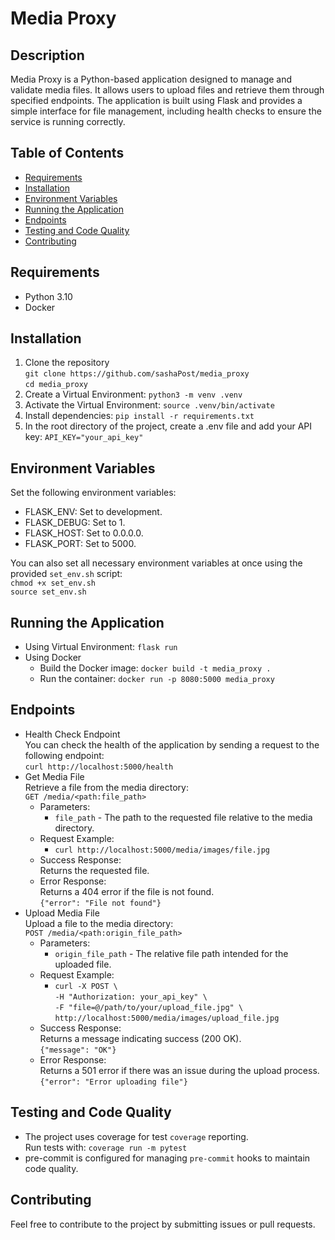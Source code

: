 # Media Proxy

## Description
Media Proxy is a Python-based application designed to manage and validate media files. It allows users to upload files and retrieve them through specified endpoints. The application is built using Flask and provides a simple interface for file management, including health checks to ensure the service is running correctly.
## Table of Contents
- [Requirements](#requirements)
- [Installation](#installation)
- [Environment Variables](#environment-variables)
- [Running the Application](#run-the-application)
- [Endpoints](#endpoints)
- [Testing and Code Quality](#testing-and-code-quality)
- [Contributing](#contributing)

## Requirements
* Python 3.10
* Docker

## Installation
1. Clone the repository<br>
`git clone https://github.com/sashaPost/media_proxy`<br>
`cd media_proxy`
2. Create a Virtual Environment: `python3 -m venv .venv`
3. Activate the Virtual Environment: `source .venv/bin/activate`
4. Install dependencies: `pip install -r requirements.txt`
5. In the root directory of the project, create a .env file and add your API key: `API_KEY="your_api_key"`

## Environment Variables
Set the following environment variables:
- FLASK_ENV: Set to development.
- FLASK_DEBUG: Set to 1.
- FLASK_HOST: Set to 0.0.0.0.
- FLASK_PORT: Set to 5000.

You can also set all necessary environment variables at once using the provided `set_env.sh` script:<br>
`chmod +x set_env.sh`<br>
`source set_env.sh`

## Running the Application
* Using Virtual Environment: `flask run`
* Using Docker
  - Build the Docker image: `docker build -t media_proxy .`
  - Run the container: `docker run -p 8080:5000 media_proxy`

## Endpoints
* Health Check Endpoint<br>
  You can check the health of the application by sending a request to the following endpoint:<br>
  `curl http://localhost:5000/health`
* Get Media File<br> Retrieve a file from the media directory:<br>`GET /media/<path:file_path>`<br>
  + Parameters:
    - `file_path` - The path to the requested file relative to the media directory.
  + Request Example:
    - `curl http://localhost:5000/media/images/file.jpg`
  + Success Response:<br>
    Returns the requested file.<br>
  + Error Response:<br>
    Returns a 404 error if the file is not found.<br>
    `{"error": "File not found"}`
* Upload Media File<br> Upload a file to the media directory:<br>`POST /media/<path:origin_file_path>`<br>
  + Parameters:
    - `origin_file_path` - The relative file path intended for the uploaded file.
  + Request Example:
    - `curl -X POST \`<br>
       `-H "Authorization: your_api_key" \`<br>
       `-F "file=@/path/to/your/upload_file.jpg" \`<br>
       `http://localhost:5000/media/images/upload_file.jpg`
  + Success Response:<br>
    Returns a message indicating success (200 OK).<br>
    `{"message": "OK"}`
  + Error Response:<br>
    Returns a 501 error if there was an issue during the upload process.<br>
    `{"error": "Error uploading file"}`

## Testing and Code Quality
* The project uses coverage for test `coverage` reporting.<br>
  Run tests with: `coverage run -m pytest`
* pre-commit is configured for managing `pre-commit` hooks to maintain code quality.

## Contributing
Feel free to contribute to the project by submitting issues or pull requests.

